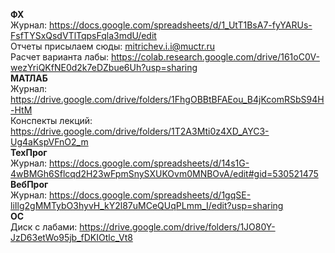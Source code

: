 **ФХ**        
Журнал: https://docs.google.com/spreadsheets/d/1_UtT1BsA7-fyYARUs-FsfTYSxQsdVTlTqpsFqla3mdU/edit    
        Отчеты присылаем сюды: mitrichev.i.i@muctr.ru    
        Расчет варианта лабы: https://colab.research.google.com/drive/161oC0V-wezYriQKfNE0d2k7eDZbue6Uh?usp=sharing    
**МАТЛАБ**     
Журнал: https://drive.google.com/drive/folders/1FhgOBBtBFAEou_B4jKcomRSbS94H-HtM    
        Конспекты лекций: https://drive.google.com/drive/folders/1T2A3Mti0z4XD_AYC3-Ug4aKspVFnO2_m    
**ТехПрог**     
Журнал: https://docs.google.com/spreadsheets/d/14s1G-4wBMGh6Sflcqd2H23wFpmSnySXUKOvm0MNBOvA/edit#gid=530521475    
**ВебПрог**     
Журнал: https://docs.google.com/spreadsheets/d/1gqSE-liIlg2gMMTybO3hyvH_kY2l87uMCeQUqPLmm_I/edit?usp=sharing    
**ОС**  
Диск с лабами: https://drive.google.com/drive/folders/1JO80Y-JzD63etWo95jb_fDKIOtlc_Vt8  
